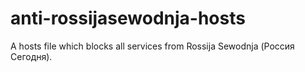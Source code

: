 # anti-rossijasewodnja-hosts
A hosts file which blocks all services from Rossija Sewodnja (Россия Сегодня).
